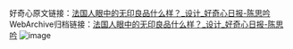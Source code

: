好奇心原文链接：[法国人眼中的无印良品什么样？_设计_好奇心日报-陈思吟](https://www.qdaily.com/articles/1347.html)
WebArchive归档链接：[法国人眼中的无印良品什么样？_设计_好奇心日报-陈思吟](http://web.archive.org/web/20170316012231/http://www.qdaily.com:80/articles/1347.html)
![image](http://ww3.sinaimg.cn/large/007d5XDply1g3v4e19kr0j30u03s84qp)